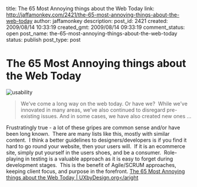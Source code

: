 title: The 65 Most Annoying things about the Web Today
link: http://jaffamonkey.com/2421/the-65-most-annoying-things-about-the-web-today
author: jaffamonkey
description: 
post_id: 2421
created: 2009/08/14 10:33:19
created_gmt: 2009/08/14 09:33:19
comment_status: open
post_name: the-65-most-annoying-things-about-the-web-today
status: publish
post_type: post

# The 65 Most Annoying things about the Web Today

![usability](http://blog.jaffamonkey.com/files/2009/08/usability-150x150.jpg)

> We’ve come a long way on the web today. Or have we?  While we’ve innovated in many areas, we’ve also continued to disregard pre-existing issues. And in some cases, we have also created new ones ...

Frustratingly true - a lot of these gripes are common sense and/or have been long known.  There are many lists like this, mostly with similar content.  I think a better guidelines to designers/developers is if you find it hard to go round your website, then your users will.  If it is an ecommerce site, simply put yourself in the users shoes, and be a consumer.  Role-playing in testing is a valuable approach as it is easy to forget during development stages.  This is the benefit of Agile/SCRUM approaches, keeping client focus, and purpose in the forefront. [The 65 Most Annoying things about the Web Today | UXbyDesign.org</aright](http://www.uxbydesign.org/2009/08/13/the-65-most-annoying-things-about-the-web-today/)